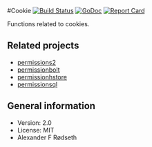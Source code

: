 #Cookie [![Build Status](https://travis-ci.org/xyproto/cookie.svg?branch=master)](https://travis-ci.org/xyproto/cookie) [![GoDoc](https://godoc.org/github.com/xyproto/cookie?status.svg)](http://godoc.org/github.com/xyproto/cookie) [![Report Card](https://img.shields.io/badge/go_report-A+-brightgreen.svg?style=flat)](http://goreportcard.com/report/xyproto/cookie)

Functions related to cookies.

Related projects
----------------

* [permissions2](https://github.com/xyproto/permissions2)
* [permissionbolt](https://github.com/xyproto/permissionbolt)
* [permissionhstore](https://github.com/xyproto/permissionhstore)
* [permissionsql](https://github.com/xyproto/permissionsql)

General information
-------------------

* Version: 2.0
* License: MIT
* Alexander F Rødseth

